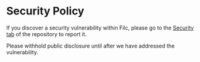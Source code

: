 # Security Policy

If you discover a security vulnerability within Filc, please go to
the [Security tab](https://github.com/Fil-Language/Filc/security) of the repository to report it.

Please withhold public disclosure until after we have addressed the vulnerability.
